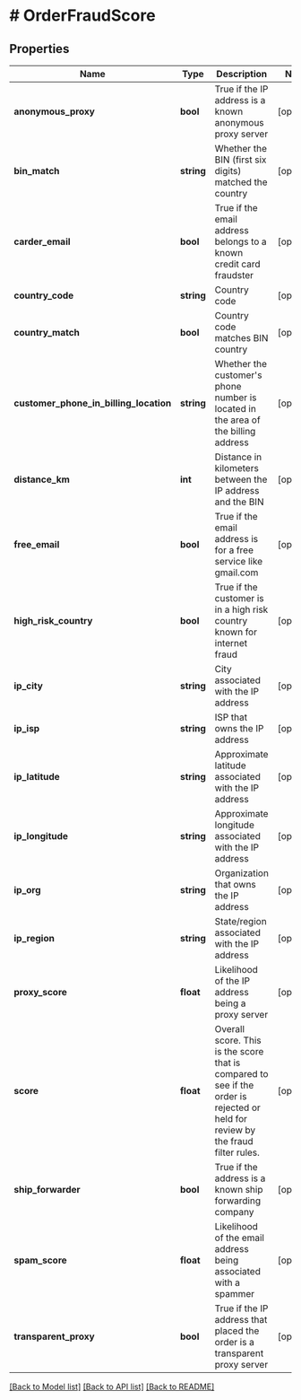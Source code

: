 # # OrderFraudScore

## Properties

Name | Type | Description | Notes
------------ | ------------- | ------------- | -------------
**anonymous_proxy** | **bool** | True if the IP address is a known anonymous proxy server | [optional]
**bin_match** | **string** | Whether the BIN (first six digits) matched the country | [optional]
**carder_email** | **bool** | True if the email address belongs to a known credit card fraudster | [optional]
**country_code** | **string** | Country code | [optional]
**country_match** | **bool** | Country code matches BIN country | [optional]
**customer_phone_in_billing_location** | **string** | Whether the customer&#39;s phone number is located in the area of the billing address | [optional]
**distance_km** | **int** | Distance in kilometers between the IP address and the BIN | [optional]
**free_email** | **bool** | True if the email address is for a free service like gmail.com | [optional]
**high_risk_country** | **bool** | True if the customer is in a high risk country known for internet fraud | [optional]
**ip_city** | **string** | City associated with the IP address | [optional]
**ip_isp** | **string** | ISP that owns the IP address | [optional]
**ip_latitude** | **string** | Approximate latitude associated with the IP address | [optional]
**ip_longitude** | **string** | Approximate longitude associated with the IP address | [optional]
**ip_org** | **string** | Organization that owns the IP address | [optional]
**ip_region** | **string** | State/region associated with the IP address | [optional]
**proxy_score** | **float** | Likelihood of the IP address being a proxy server | [optional]
**score** | **float** | Overall score.  This is the score that is compared to see if the order is rejected or held for review by the fraud filter rules. | [optional]
**ship_forwarder** | **bool** | True if the address is a known ship forwarding company | [optional]
**spam_score** | **float** | Likelihood of the email address being associated with a spammer | [optional]
**transparent_proxy** | **bool** | True if the IP address that placed the order is a transparent proxy server | [optional]

[[Back to Model list]](../../README.md#models) [[Back to API list]](../../README.md#endpoints) [[Back to README]](../../README.md)
